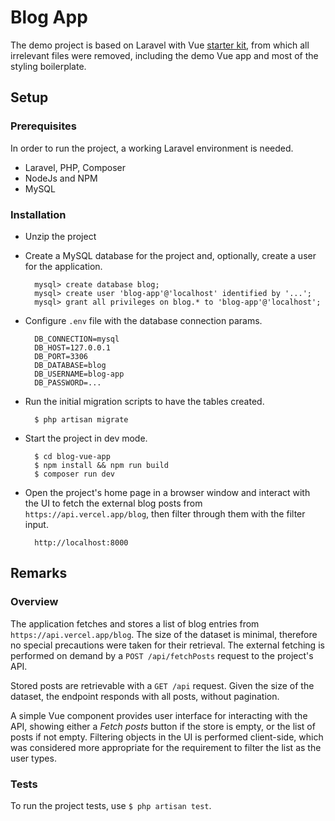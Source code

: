 # Blog App

The demo project is based on Laravel with Vue [starter kit](https://laravel.com/docs/12.x/starter-kits#vue), from which all irrelevant files were removed, including the demo Vue app and most of the styling boilerplate. 

## Setup

### Prerequisites

In order to run the project, a working Laravel environment is needed.

- Laravel, PHP, Composer
- NodeJs and NPM
- MySQL

### Installation

- Unzip the project
- Create a MySQL database for the project and, optionally, create a user for the application.

        mysql> create database blog;
        mysql> create user 'blog-app'@'localhost' identified by '...';
        mysql> grant all privileges on blog.* to 'blog-app'@'localhost';

- Configure `.env` file with the database connection params.

        DB_CONNECTION=mysql
        DB_HOST=127.0.0.1
        DB_PORT=3306
        DB_DATABASE=blog
        DB_USERNAME=blog-app
        DB_PASSWORD=...

- Run the initial migration scripts to have the tables created.

        $ php artisan migrate

- Start the project in dev mode.

        $ cd blog-vue-app
        $ npm install && npm run build
        $ composer run dev

- Open the project's home page in a browser window and interact with the UI to fetch the external blog posts from `https://api.vercel.app/blog`, then filter through them with the filter input.

        http://localhost:8000

## Remarks

### Overview

The application fetches and stores a list of blog entries from `https://api.vercel.app/blog`. The size of the dataset is minimal, therefore no special precautions were taken for their retrieval. The external fetching is performed on demand by a `POST /api/fetchPosts` request to the project's API. 

Stored posts are retrievable with a `GET /api` request. Given the size of the dataset, the endpoint responds with all posts, without pagination.

A simple Vue component provides user interface for interacting with the API, showing either a *Fetch posts* button if the store is empty, or the list of posts if not empty. Filtering objects in the UI is performed client-side, which was considered more appropriate for the requirement to filter the list as the user types.

### Tests

To run the project tests, use `$ php artisan test`.